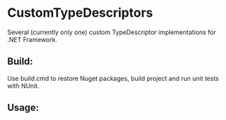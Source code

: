 CustomTypeDescriptors
=====================

Several (currently only one) custom TypeDescriptor implementations for .NET Framework.

## Build: ##

Use build.cmd to restore Nuget packages, build project and run unit tests with NUnit.

## Usage: ##




